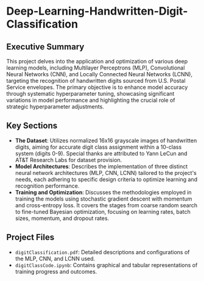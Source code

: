 # Deep-Learning-Handwritten-Digit-Classification
## Executive Summary
This project delves into the application and optimization of various deep learning models, including Multilayer Perceptrons (MLP), Convolutional Neural Networks (CNN), and Locally Connected Neural Networks (LCNN), targeting the recognition of handwritten digits sourced from U.S. Postal Service envelopes. The primary objective is to enhance model accuracy through systematic hyperparameter tuning, showcasing significant variations in model performance and highlighting the crucial role of strategic hyperparameter adjustments.

## Key Sections
- **The Dataset**: Utilizes normalized 16x16 grayscale images of handwritten digits, aiming for accurate digit class assignment within a 10-class system (digits 0-9). Special thanks are attributed to Yann LeCun and AT&T Research Labs for dataset provision.
- **Model Architectures**: Describes the implementation of three distinct neural network architectures (MLP, CNN, LCNN) tailored to the project's needs, each adhering to specific design criteria to optimize learning and recognition performance.
- **Training and Optimization**: Discusses the methodologies employed in training the models using stochastic gradient descent with momentum and cross-entropy loss. It covers the stages from coarse random search to fine-tuned Bayesian optimization, focusing on learning rates, batch sizes, momentum, and dropout rates.

## Project Files
- `digitClassification.pdf`: Detailed descriptions and configurations of the MLP, CNN, and LCNN used.
- `digitClassCode.ipynb`: Contains graphical and tabular representations of training progress and outcomes.



